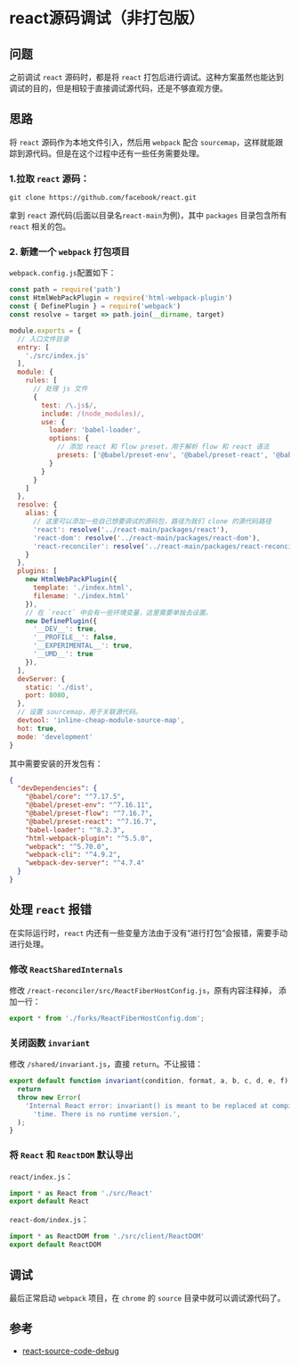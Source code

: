 # react源码调试（非打包版）

## 问题
之前调试 `react` 源码时，都是将 `react` 打包后进行调试。这种方案虽然也能达到调试的目的，但是相较于直接调试源代码，还是不够直观方便。

## 思路
将 `react` 源码作为本地文件引入，然后用 `webpack` 配合 `sourcemap`，这样就能跟踪到源代码。但是在这个过程中还有一些任务需要处理。

### 1.拉取 `react` 源码：

```shell
git clone https://github.com/facebook/react.git
```

拿到 `react` 源代码(后面以目录名`react-main`为例)，其中 `packages` 目录包含所有 `react` 相关的包。

### 2. 新建一个 `webpack` 打包项目
`webpack.config.js`配置如下：

``` javascript
const path = require('path')
const HtmlWebPackPlugin = require('html-webpack-plugin')
const { DefinePlugin } = require('webpack')
const resolve = target => path.join(__dirname, target)

module.exports = {
  // 入口文件目录
  entry: [
    './src/index.js'
  ],
  module: {
    rules: [
      // 处理 js 文件
      {
        test: /\.js$/,
        include: /(node_modules)/,
        use: {
          loader: 'babel-loader',
          options: {
            // 添加 react 和 flow preset，用于解析 flow 和 react 语法
            presets: ['@babel/preset-env', '@babel/preset-react', '@babel/preset-flow'],
          }
        }
      }
    ]
  },
  resolve: {
    alias: {
      // 这里可以添加一些自己想要调试的源码包，路径为我们 clone 的源代码路径
      'react': resolve('../react-main/packages/react'),
      'react-dom': resolve('../react-main/packages/react-dom'),
      'react-reconciler': resolve('../react-main/packages/react-reconciler'),
    }
  },
  plugins: [
    new HtmlWebPackPlugin({
      template: './index.html',
      filename: './index.html'
    }),
    // 在 `react` 中会有一些环境变量，这里需要单独去设置。
    new DefinePlugin({
      '__DEV__': true,
      '__PROFILE__': false,
      '__EXPERIMENTAL__': true,
      '__UMD__': true
    }),
  ],
  devServer: {
    static: './dist',
    port: 8080,
  },
  // 设置 sourcemap，用于关联源代码。
  devtool: 'inline-cheap-module-source-map',
  hot: true,
  mode: 'development'
}
```

其中需要安装的开发包有：

``` json
{
  "devDependencies": {
    "@babel/core": "^7.17.5",
    "@babel/preset-env": "^7.16.11",
    "@babel/preset-flow": "^7.16.7",
    "@babel/preset-react": "^7.16.7",
    "babel-loader": "^8.2.3",
    "html-webpack-plugin": "^5.5.0",
    "webpack": "^5.70.0",
    "webpack-cli": "^4.9.2",
    "webpack-dev-server": "^4.7.4"
  }
}
```

## 处理 `react` 报错
在实际运行时，`react` 内还有一些变量方法由于没有“进行打包”会报错，需要手动进行处理。

### 修改 `ReactSharedInternals`
修改 `/react-reconciler/src/ReactFiberHostConfig.js`，原有内容注释掉， 添加一行：
```javascript
export * from './forks/ReactFiberHostConfig.dom';
```

### 关闭函数 `invariant`
修改 `/shared/invariant.js`，直接 `return`。不让报错：
```javascript
export default function invariant(condition, format, a, b, c, d, e, f) {
  return
  throw new Error(
    'Internal React error: invariant() is meant to be replaced at compile ' +
      'time. There is no runtime version.',
  );
}
```

### 将 `React` 和 `ReactDOM` 默认导出
`react/index.js`：
```javascript
import * as React from './src/React'
export default React
```
`react-dom/index.js`：
```javascript
import * as ReactDOM from './src/client/ReactDOM'
export default ReactDOM
```

## 调试
最后正常启动 `webpack` 项目，在 `chrome` 的 `source` 目录中就可以调试源代码了。

## 参考
- [react-source-code-debug](https://github.com/neroneroffy/react-source-code-debug/blob/master/docs/setUpDebugEnv.md)
